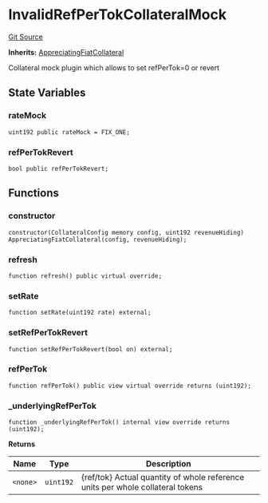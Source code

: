 # InvalidRefPerTokCollateralMock
[Git Source](https://github.com/larrythecucumber321/protocol/blob/77d337b8595ba96d069ded321419b36a61984170/contracts/plugins/mocks/InvalidRefPerTokCollateral.sol)

**Inherits:**
[AppreciatingFiatCollateral](/tools/docgen/src/contracts/plugins/assets/AppreciatingFiatCollateral.sol/abstract.AppreciatingFiatCollateral.md)

Collateral mock plugin which allows to set refPerTok=0 or revert


## State Variables
### rateMock

```solidity
uint192 public rateMock = FIX_ONE;
```


### refPerTokRevert

```solidity
bool public refPerTokRevert;
```


## Functions
### constructor


```solidity
constructor(CollateralConfig memory config, uint192 revenueHiding) AppreciatingFiatCollateral(config, revenueHiding);
```

### refresh


```solidity
function refresh() public virtual override;
```

### setRate


```solidity
function setRate(uint192 rate) external;
```

### setRefPerTokRevert


```solidity
function setRefPerTokRevert(bool on) external;
```

### refPerTok


```solidity
function refPerTok() public view virtual override returns (uint192);
```

### _underlyingRefPerTok


```solidity
function _underlyingRefPerTok() internal view override returns (uint192);
```
**Returns**

|Name|Type|Description|
|----|----|-----------|
|`<none>`|`uint192`|{ref/tok} Actual quantity of whole reference units per whole collateral tokens|


